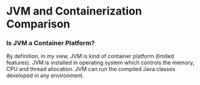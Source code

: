 # JVM and Containerization Comparison

### Is JVM a Container Platform?
By definition, in my view, JVM is kind of container platform (limited features). JVM is installed in operating system which controls the memory, CPU and thread allocation. JVM can run the compiled Java classes developed in any environment.